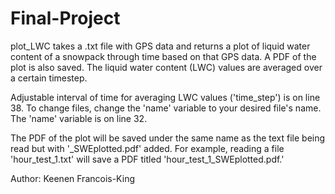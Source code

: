 # Final-Project

plot_LWC takes a .txt file with GPS data and returns a plot of liquid water content of
a snowpack through time based on that GPS data.  A PDF of the plot is also saved.
The liquid water content (LWC) values are averaged over a certain timestep.

Adjustable interval of time for averaging LWC values ('time_step') is on line 38.
To change files, change the 'name' variable to your desired file's name.  The 'name'
variable is on line 32.

The PDF of the plot will be saved under the same name as the text file being read
but with '_SWEplotted.pdf' added.  For example, reading a file 'hour_test_1.txt' 
will save a PDF titled 'hour_test_1_SWEplotted.pdf.'

Author: Keenen Francois-King
